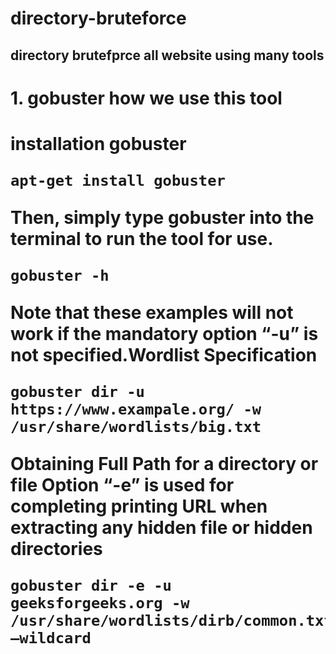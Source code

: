 # directory-bruteforce

<h2/>directory brutefprce all website using many tools<h2/>
<h1/>1. gobuster how we use this tool<h1/>
</p1> installation gobuster <p1/>
  
```
apt-get install gobuster
```
<p1/>Then, simply type gobuster into the terminal to run the tool for use.<p1/>
```
gobuster -h
```
<p1/>Note that these examples will not work if the mandatory option “-u” is not specified.Wordlist Specification<p1/>
```
gobuster dir -u https://www.exampale.org/ -w /usr/share/wordlists/big.txt
```
<p1/>Obtaining Full Path for a directory or file
Option “-e” is used for completing printing URL when extracting any hidden file or hidden directories
<p1/>
```
gobuster dir -e -u geeksforgeeks.org -w /usr/share/wordlists/dirb/common.txt –wildcard
```
<p1/>
